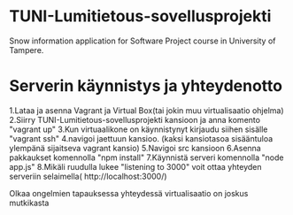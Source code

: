 # TUNI-Lumitietous-sovellusprojekti
Snow information application for Software Project course in University of Tampere.

# Serverin käynnistys ja yhteydenotto
1.Lataa ja asenna Vagrant ja Virtual Box(tai jokin muu virtualisaatio ohjelma)
2.Siirry TUNI-Lumitietous-sovellusprojekti kansioon ja anna komento "vagrant up"
3.Kun virtuaalikone on käynnistynyt kirjaudu siihen sisälle "vagrant ssh"
4.navigoi jaettuun kansioo. (kaksi kansiotasoa sisääntuloa ylempänä sijaitseva vagrant kansio)
5.Navigoi src kansioon
6.Asenna pakkaukset komennolla "npm install"
7.Käynnistä serveri komennolla "node app.js"
8.Mikäli ruudulla lukee "listening to 3000" voit ottaa yhteyden serveriin selaimella( http://localhost:3000/)

Olkaa ongelmien tapauksessa yhteydessä virtualisaatio on joskus mutkikasta